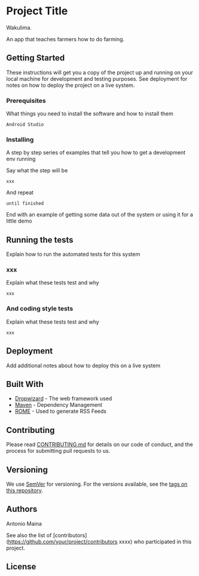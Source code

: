 # Project Title
  Wakulima.

An app that teaches farmers how to do farming.

## Getting Started

These instructions will get you a copy of the project up and running on your local machine for development and testing purposes. See deployment for notes on how to deploy the project on a live system.

### Prerequisites

What things you need to install the software and how to install them

```
Android Studio
```

### Installing

A step by step series of examples that tell you how to get a development env running

Say what the step will be

```
xxx
```

And repeat

```
until finished
```

End with an example of getting some data out of the system or using it for a little demo

## Running the tests

Explain how to run the automated tests for this system

### xxx

Explain what these tests test and why

```
xxx
```

### And coding style tests

Explain what these tests test and why

```
xxx
```

## Deployment

Add additional notes about how to deploy this on a live system

## Built With

* [Dropwizard](http://www.dropwizard.io/1.0.2/docs/) - The web framework used
* [Maven](https://maven.apache.org/) - Dependency Management
* [ROME](https://rometools.github.io/rome/) - Used to generate RSS Feeds

## Contributing

Please read [CONTRIBUTING.md](https://gist.github.com/xxx) for details on our code of conduct, and the process for submitting pull requests to us.

## Versioning

We use [SemVer](http://semver.org/xxx) for versioning. For the versions available, see the [tags on this repository](https://github.com/your/project/tags). 

## Authors

Antonio Maina

See also the list of [contributors](https://github.com/your/project/contributors xxxx) who participated in this project.

## License
